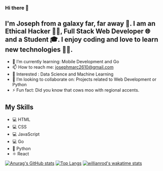 ### Hi there 👋

## I'm Joseph from a galaxy far, far away 🌌. I am an Ethical Hacker 🐱‍💻, Full Stack Web Developer 🌐 and a Student 🎓. I enjoy coding and love to learn new technologies 👨‍💻.

- 🌱 I’m currently learning: Mobile Development and Go
- 📫 How to reach me: josephmarc2610@gmail.com
- 👀 Interested : Data Science and Machine Learning
- 👯 I’m looking to collaborate on: Projects related to Web Development or Python
- ⚡ Fun fact: Did you know that cows moo with regional accents.

## My Skills
* 💻 HTML
* 💻 CSS
* 💻 JavaScript
* 💻 Go
* 🐍 Python
* ⚛ React

[![Anurag's GitHub stats](https://github-readme-stats.vercel.app/api?username=jmarcantony&theme=blue-green&show_icons=true)](https://github.com/anuraghazra/github-readme-stats)
[![Top Langs](https://github-readme-stats.vercel.app/api/top-langs/?username=jmarcantony)](https://github.com/anuraghazra/github-readme-stats)
[![willianrod's wakatime stats](https://github-readme-stats.vercel.app/api/wakatime?username=jmarcantony)](https://github.com/anuraghazra/github-readme-stats)

<!--
**jmarcantony/jmarcantony** is a ✨ _special_ ✨ repository because its `README.md` (this file) appears on your GitHub profile.

Here are some ideas to get you started:

- 🔭 I’m currently working on ...
- 🌱 I’m currently learning ...
- 👯 I’m looking to collaborate on ...
- 🤔 I’m looking for help with ...
- 💬 Ask me about ...
- 📫 How to reach me: ...
- 😄 Pronouns: ...
- ⚡ Fun fact: ...
-->
